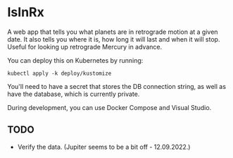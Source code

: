 # IsInRx

A web app that tells you what planets are in retrograde motion at a given date. It also tells you where it is, how long it will last and when it will stop. Useful for looking up retrograde Mercury in advance.

You can deploy this on Kubernetes by running:

```
kubectl apply -k deploy/kustomize
```

You'll need to have a secret that stores the DB connection string, as well as have the database, which is currently private.

During development, you can use Docker Compose and Visual Studio.

## TODO

* Verify the data. (Jupiter seems to be a bit off - 12.09.2022.)
